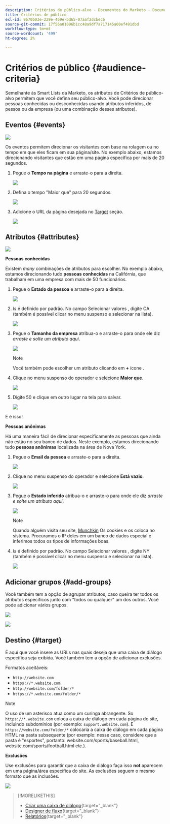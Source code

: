 ```yaml
---
description: Critérios de público-alvo - Documentos do Marketo - Documentação do produto
title: Critérios de público
exl-id: 9b70b03e-229e-469e-bd65-07aaf2dcbec6
source-git-commit: 17f56a01096b1cc48a9df7a717145a00ef491dbd
workflow-type: tm+mt
source-wordcount: '499'
ht-degree: 2%

---
```


# Critérios de público {#audience-criteria}

Semelhante às Smart Lists da Marketo, os atributos de Critérios de público-alvo permitem que você defina seu público-alvo. Você pode direcionar pessoas conhecidas ou desconhecidas usando atributos inferidos, de pessoa ou da empresa (ou uma combinação desses atributos).

## Eventos {#events}

![](assets/audience-criteria-0.png)

Os eventos permitem direcionar os visitantes com base na rolagem ou no tempo em que eles ficam em sua página/site. No exemplo abaixo, estamos direcionando visitantes que estão em uma página específica por mais de 20 segundos.

1. Pegue o **Tempo na página** e arraste-o para a direita.

   ![](assets/audience-criteria-0a.png)

1. Defina o tempo &quot;Maior que&quot; para 20 segundos.

   ![](assets/audience-criteria-0b.png)

1. Adicione o URL da página desejada no [Target](#target) seção.

   ![](assets/audience-criteria-0c.png)

## Atributos {#attributes}

![](assets/audience-criteria-0d.png)

**Pessoas conhecidas**

Existem _many_ combinações de atributos para escolher. No exemplo abaixo, estamos direcionando tudo **pessoas conhecidas** na Califórnia, que trabalham em uma empresa com mais de 50 funcionários.

1. Pegue o **Estado da pessoa** e arraste-o para a direita.

   ![](assets/audience-criteria-1.png)

1. _Is_ é definido por padrão. No campo Selecionar valores , digite CA (também é possível clicar no menu suspenso e selecionar na lista).

   ![](assets/audience-criteria-2.png)

1. Pegue o **Tamanho da empresa** atribua-o e arraste-o para onde ele diz _arraste e solte um atributo aqui_.

   ![](assets/audience-criteria-3.png)

   >[!NOTE]
   >
   >Você também pode escolher um atributo clicando em **+** ícone .

1. Clique no menu suspenso do operador e selecione **Maior que**.

   ![](assets/audience-criteria-4.png)

1. Digite 50 e clique em outro lugar na tela para salvar.

   ![](assets/audience-criteria-5.png)

E é isso!

**Pessoas anônimas**

Há uma maneira fácil de direcionar especificamente as pessoas que ainda não estão no seu banco de dados. Neste exemplo, estamos direcionando tudo **pessoas anônimas** localizada na área de Nova York.

1. Pegue o **Email da pessoa** e arraste-o para a direita.

   ![](assets/audience-criteria-6.png)

1. Clique no menu suspenso do operador e selecione **Está vazio**.

   ![](assets/audience-criteria-7.png)

1. Pegue o **Estado inferido** atribua-o e arraste-o para onde ele diz _arraste e solte um atributo aqui_.

   ![](assets/audience-criteria-8.png)

   >[!NOTE]
   >
   >Quando alguém visita seu site, [Munchkin](/help/marketo/product-docs/administration/additional-integrations/add-munchkin-tracking-code-to-your-website.md) Os cookies e os coloca no sistema. Procuramos o IP deles em um banco de dados especial e inferimos todos os tipos de informações boas.

1. _Is_ é definido por padrão. No campo Selecionar valores , digite NY (também é possível clicar no menu suspenso e selecionar na lista).

   ![](assets/audience-criteria-9.png)

## Adicionar grupos {#add-groups}

Você também tem a opção de agrupar atributos, caso queira ter todos os atributos específicos junto com &quot;todos ou qualquer&quot; um dos outros. Você pode adicionar vários grupos.

![](assets/audience-criteria-10.png)

![](assets/audience-criteria-11.png)

## Destino {#target}

É aqui que você insere as URLs nas quais deseja que uma caixa de diálogo específica seja exibida. Você também tem a opção de adicionar exclusões.

Formatos aceitáveis:

* `http://website.com`
* `https://*.website.com`
* `http://website.com/folder/*`
* `https://*.website.com/folder/*`

>[!NOTE]
>
>O uso de um asterisco atua como um curinga abrangente. So `https://*.website.com` coloca a caixa de diálogo em cada página do site, incluindo subdomínios (por exemplo: `support.website.com`). E `https://website.com/folder/*` colocaria a caixa de diálogo em cada página HTML na pasta subsequente (por exemplo: nesse caso, considere que a pasta é &quot;esportes&quot;, portanto: website.com/sports/baseball.html, website.com/sports/football.html etc.).

**Exclusões**

Use exclusões para garantir que a caixa de diálogo faça isso **not** aparecem em uma página/área específica do site. As exclusões seguem o mesmo formato que as inclusões.

![](assets/audience-criteria-12.png)

>[!MORELIKETHIS]
>
>* [Criar uma caixa de diálogo](/help/marketo/product-docs/demand-generation/dynamic-chat/dialogues/create-a-dialogue.md){target=&quot;_blank&quot;}
>* [Designer de fluxo](/help/marketo/product-docs/demand-generation/dynamic-chat/dialogues/stream-designer.md){target=&quot;_blank&quot;}
>* [Relatórios](/help/marketo/product-docs/demand-generation/dynamic-chat/dialogues/reports.md){target=&quot;_blank&quot;}

